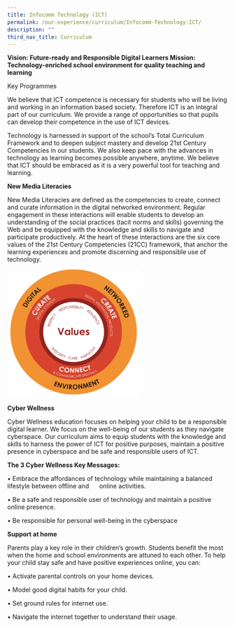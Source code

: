 ```yaml
---
title: Infocomm Technology (ICT)
permalink: /our-experience/curriculum/Infocomm-Technology-ICT/
description: ""
third_nav_title: Curriculum
---
```

**Vision: Future-ready and Responsible Digital Learners Mission: Technology-enriched school environment for quality teaching and learning**

Key Programmes

We believe that ICT competence is necessary for students who will be living and working in an information based society. Therefore ICT is an integral part of our curriculum. We provide a range of opportunities so that pupils can develop their competence in the use of ICT devices.

Technology is harnessed in support of the school’s Total Curriculum Framework and to deepen subject mastery and develop 21st Century Competencies in our students. We also keep pace with the advances in technology as learning becomes possible anywhere, anytime. We believe that ICT should be embraced as it is a very powerful tool for teaching and learning.



**New Media Literacies**


New Media Literacies are defined as the competencies to create, connect and curate information in the digital networked environment. Regular engagement in these interactions will enable students to develop an understanding of the social practices (tacit norms and skills) governing the Web and be equipped with the knowledge and skills to navigate and participate productively. At the heart of these interactions are the six core values of the 21st&nbsp;Century Competencies (21CC) framework, that anchor the learning experiences and promote discerning and responsible use of technology.

<img src="/images/1st%20pic.png" style="width:60%">


**Cyber Wellness**


Cyber Wellness education focuses on helping your child to be a responsible digital learner. We focus on the well-being of our students as they navigate cyberspace. Our curriculum aims to equip students with the knowledge and skills to harness the power of ICT for positive purposes, maintain a positive presence in cyberspace and be safe and responsible users of ICT.



**The 3 Cyber Wellness Key Messages:**


• Embrace the affordances of technology while maintaining a balanced lifestyle between offline and&nbsp; &nbsp; &nbsp; online activities.

• Be a safe and responsible user of technology and maintain a positive online presence.

• Be responsible for personal well-being in the cyberspace

  

  

**Support at home**  

Parents play a key role in their children’s growth. Students benefit the most when the home and school environments are attuned to each other. To help your child stay safe and have positive experiences online, you can:

• Activate parental controls on your home devices.

• Model good digital habits for your child.

• Set ground rules for internet use.

• Navigate the internet together to understand their usage.